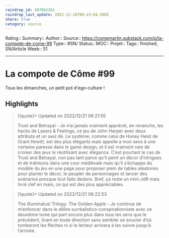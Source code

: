 ```yaml
---
raindrop_id: 487062281
raindrop_last_update: 2022-12-26T06:43:04.500Z
share: true
category: source
---
```


Rating::
Summary:: 
Author::
Source:: https://comemartin.substack.com/p/la-compote-de-come-99
Type:: #SN/
Status:: 
MOC::
Projet:: 
Tags:: finished, SN/Article
Week:: 51

***
# La compote de Côme #99

Tous les dimanches, un petit pot d'ego-culture !

## Highlights

> [!quote]+ Updated on 2022/12/21 06:21:55
>
> Trust and Betrayal - Je n’ai jamais vraiment apprécié, en revanche, les hacks de Lasers & Feelings, ce jeu de John Harper avec deux attributs et un seul dé. Le système, comme celui de Honey Heist de Grant Howitt, est des plus élégants mais appelle à mon sens à une certaine paresse dans le game design, et il est vraiment rare de croiser des jeux le réutilisant avec élégance. C’est pourtant le cas de Trust and Betrayal, non pas tant parce qu’il peint un décor d’intrigues et de trahisons dans une cour médiévale mais qu’il s’échappe du modèle du jeu en une page pour proposer plein de tables aléatoires pour planter le décor, le peupler de personnages et lancer des scénarios presque tout faits dedans. Bref, ça reste un mini-JdR mais livré clef en main, ce qui est des plus appréciables.

> [!quote]+ Updated on 2022/12/21 06:22:53
>
> The Illuminatus! Trilogy: The Golden Apple - Je continue de m’enfoncer dans le délire surréalistico-conspirationniste avec ce deuxième tome qui part encore plus dans tous les sens que le précédent, tirant en toute direction sans sembler se soucier d’où tomberont les flèches ni si le lecteur arrivera à les suivre jusqu’à l’arrivée.

